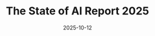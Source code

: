 ---
title: "The State of AI Report 2025"
date: 2025-10-12
images: ['https://static.philippdubach.com/ograph/ograph-post.jpg']

external_url: "https://docs.google.com/presentation/d/1xiLl0VdrlNMAei8pmaX4ojIOfej6lhvZbOIK7Z6C-Go/edit?usp=sharing"
draft: false
---